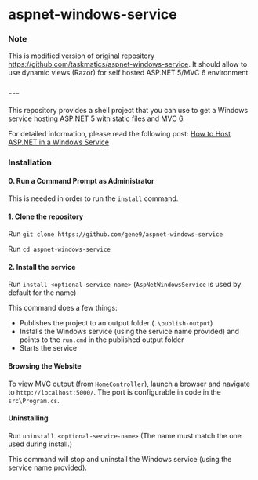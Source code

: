 aspnet-windows-service
=======

### Note

This is modified version of original repository https://github.com/taskmatics/aspnet-windows-service. It should allow to use dynamic views (Razor) for self hosted ASP.NET 5/MVC 6 environment.

### ---

This repository provides a shell project that you can use to get a Windows service hosting ASP.NET 5 with static files and MVC 6.

For detailed information, please read the following post: [How to Host ASP.NET in a Windows Service](http://taskmatics.com/blog/host-asp-net-in-a-windows-service/)

### Installation

#### 0. Run a Command Prompt as Administrator
This is needed in order to run the `install` command.

#### 1. Clone the repository
Run `git clone https://github.com/gene9/aspnet-windows-service`

Run `cd aspnet-windows-service`

#### 2. Install the service
Run `install <optional-service-name>` (`AspNetWindowsService` is used by default for the name)

This command does a few things:
* Publishes the project to an output folder (`.\publish-output`)
* Installs the Windows service (using the service name provided) and points to the `run.cmd` in the published output folder
* Starts the service

#### Browsing the Website

To view MVC output (from `HomeController`), launch a browser and navigate to `http://localhost:5000/`. The port is configurable in code in the `src\Program.cs`.

#### Uninstalling
Run `uninstall <optional-service-name>` (The name must match the one used during install.)

This command will stop and uninstall the Windows service (using the service name provided).